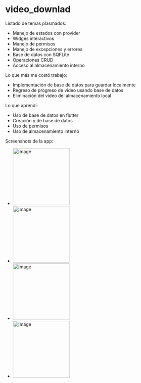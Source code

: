 # video_downlad

Listado de temas plasmados:
- Manejo de estados con provider
- Widges interactivos
- Manejo de permisos
- Manejo de excepciones y errores
- Base de datos con SQFLite
- Operaciones CRUD
- Acceso al almacenamiento interno
  
Lo que más me costó trabajo:
- Implementación de base de datos para guardar localmente
- Regreso de progreso de video usando base de datos
- Eliminación del video del almacenamiento local
  
Lo que aprendí:
- Uso de base de datos en flutter
- Creación y de base de datos
- Uso de permisos
- Uso de almacenamiento interno
  
Screenshots de la app:

- <img width="180" alt="image" src="https://github.com/ChrisPereda0601/video_download/assets/90405118/bb0922e9-acd4-4f22-a3c3-6a6a93be7426">
- <img width="179" alt="image" src="https://github.com/ChrisPereda0601/video_download/assets/90405118/34ce9c86-d015-4a9a-9273-07b5294b4e1b">
- <img width="179" alt="image" src="https://github.com/ChrisPereda0601/video_download/assets/90405118/5546b7c1-4548-404d-ac6c-55fcd224eae0">
- <img width="180" alt="image" src="https://github.com/ChrisPereda0601/video_download/assets/90405118/7b8a3428-382f-41c3-b84d-ada12d725d78">





